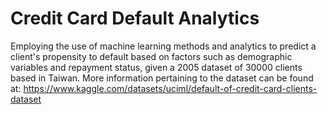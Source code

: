 # Credit Card Default Analytics
Employing the use of machine learning methods and analytics to predict a client's propensity to default based on factors such as demographic variables and repayment status, given a 2005 dataset of 30000 clients based in Taiwan.
More information pertaining to the dataset can be found at: https://www.kaggle.com/datasets/uciml/default-of-credit-card-clients-dataset
